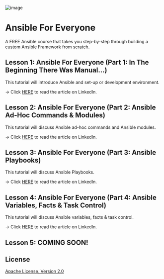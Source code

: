 ![image](https://github.com/mytechnotalent/Ansible-For-Everyone/blob/main/Ansible%20For%20Everyone.png?raw=true)

# Ansible For Everyone
A FREE Ansible course that takes you step-by-step through building a custom Ansible Framework from scratch.

## Lesson 1: Ansible For Everyone (Part 1: In The Beginning There Was Manual...)
This tutorial will introduce Ansible and set-up or development environment.

-> Click [HERE](https://www.linkedin.com/pulse/lesson-1-ansible-everyone-part-beginning-manual-kevin-thomas/) to read the article on LinkedIn.

## Lesson 2: Ansible For Everyone (Part 2: Ansible Ad-Hoc Commands & Modules)
This tutorial will discuss Ansible ad-hoc commands and Ansible modules.

-> Click [HERE](https://www.linkedin.com/pulse/ansible-everyone-part-2-ad-hoc-commands-modules-kevin-thomas/) to read the article on LinkedIn.

## Lesson 3: Ansible For Everyone (Part 3: Ansible Playbooks)
This tutorial will discuss Ansible Playbooks.

-> Click [HERE](https://www.linkedin.com/pulse/ansible-everyone-part-3-playbooks-kevin-thomas/) to read the article on LinkedIn.

## Lesson 4: Ansible For Everyone (Part 4: Ansible Variables, Facts & Task Control)
This tutorial will discuss Ansible variables, facts & task control.

-> Click [HERE](https://www.linkedin.com/pulse/ansible-everyone-part-4-variables-facts-task-control-kevin-thomas/) to read the article on LinkedIn.

## Lesson 5: COMING SOON!

## License
[Apache License, Version 2.0](https://www.apache.org/licenses/LICENSE-2.0)
